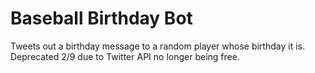 # Baseball Birthday Bot
Tweets out a birthday message to a random player whose birthday it is. 
Deprecated 2/9 due to Twitter API no longer being free.